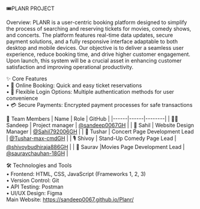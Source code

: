 🎟️PLANR PROJECT

Overview:
PLANR is a user-centric booking platform designed to simplify the process of searching and reserving tickets for movies, comedy shows, and concerts. The platform features real-time data updates, secure payment solutions, and a fully responsive interface adaptable to both desktop and mobile devices.
Our objective is to deliver a seamless user experience, reduce booking time, and drive higher customer engagement. Upon launch, this system will be a crucial asset in enhancing customer satisfaction and improving operational productivity.

✨ Core Features<br>
•	🎫 Online Booking: Quick and easy ticket reservations<br>
•	🔑 Flexible Login Options: Multiple authentication methods for user convenience<br>
•	💳 Secure Payments: Encrypted payment processes for safe transactions<br>

👥 Team Members
| Name | Role | GitHub |
|------|------|--------|
| 👨‍💼 Sandeep | Project manager | [@sandeep0067GH](https://github.com/sandeep0067) |
| 🎨 Sahil | Website Design Manager | [@Sahil792006GH](https://github.com/Sahil792006) |
| 🎵 Tushar | Concert Page Development Lead | [@Tushar-max-cmdGH](https://github.com/Tushar-max-cmd) |
| 🎙️ Shivoy | Stand-Up Comedy Page Lead | [@shivoybudhiraja886GH](https://github.com/shivoybudhiraja886) |
| 🎥 Saurav |Movies Page Development Lead | [@sauravchauhan-18GH](https://github.com/sauravchauhan-18) |

🛠️ Technologies and Tools<br>
•	Frontend: HTML, CSS, JavaScript (Frameworks 1, 2, 3)<br>
•	Version Control: Git<br>
•	API Testing: Postman<br>
•	UI/UX Design: Figma<br>
Main Website: https://sandeep0067.github.io/Planr/ <br>

